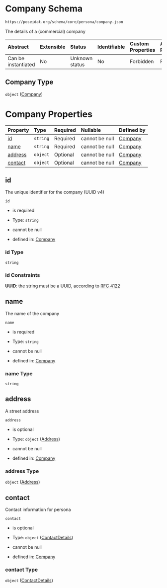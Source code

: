 # Company Schema

```txt
https://poseidat.org/schema/core/persona/company.json
```

The details of a (commercial) company

| Abstract            | Extensible | Status         | Identifiable | Custom Properties | Additional Properties | Access Restrictions | Defined In                                                               |
| :------------------ | :--------- | :------------- | :----------- | :---------------- | :-------------------- | :------------------ | :----------------------------------------------------------------------- |
| Can be instantiated | No         | Unknown status | No           | Forbidden         | Forbidden             | none                | [company.json](schemas/core/persona/company.json "open original schema") |

## Company Type

`object` ([Company](company.md))

# Company Properties

| Property            | Type     | Required | Nullable       | Defined by                                                                                                                  |
| :------------------ | :------- | :------- | :------------- | :-------------------------------------------------------------------------------------------------------------------------- |
| [id](#id)           | `string` | Required | cannot be null | [Company](company-properties-id.md "https://poseidat.org/schema/core/persona/company.json#/properties/id")                  |
| [name](#name)       | `string` | Required | cannot be null | [Company](company-properties-name.md "https://poseidat.org/schema/core/persona/company.json#/properties/name")              |
| [address](#address) | `object` | Optional | cannot be null | [Company](company-properties-address.md "https://poseidat.org/schema/core/address.json#/properties/address")                |
| [contact](#contact) | `object` | Optional | cannot be null | [Company](company-properties-contactdetails.md "https://poseidat.org/schema/core/contact-details.json#/properties/contact") |

## id

The unique identifier for the company (UUID v4)

`id`

*   is required

*   Type: `string`

*   cannot be null

*   defined in: [Company](company-properties-id.md "https://poseidat.org/schema/core/persona/company.json#/properties/id")

### id Type

`string`

### id Constraints

**UUID**: the string must be a UUID, according to [RFC 4122](https://tools.ietf.org/html/rfc4122 "check the specification")

## name

The name of the company

`name`

*   is required

*   Type: `string`

*   cannot be null

*   defined in: [Company](company-properties-name.md "https://poseidat.org/schema/core/persona/company.json#/properties/name")

### name Type

`string`

## address

A street address

`address`

*   is optional

*   Type: `object` ([Address](company-properties-address.md))

*   cannot be null

*   defined in: [Company](company-properties-address.md "https://poseidat.org/schema/core/address.json#/properties/address")

### address Type

`object` ([Address](company-properties-address.md))

## contact

Contact information for persona

`contact`

*   is optional

*   Type: `object` ([ContactDetails](company-properties-contactdetails.md))

*   cannot be null

*   defined in: [Company](company-properties-contactdetails.md "https://poseidat.org/schema/core/contact-details.json#/properties/contact")

### contact Type

`object` ([ContactDetails](company-properties-contactdetails.md))
